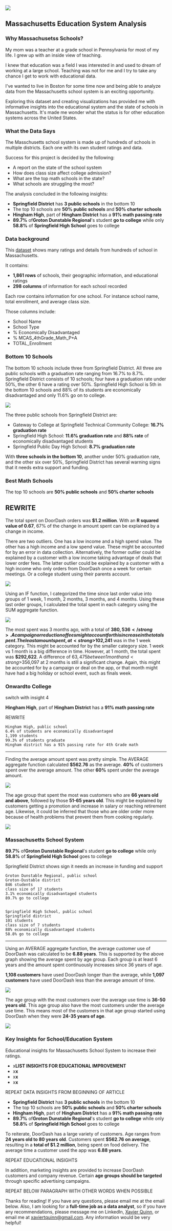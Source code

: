 <img src="images/Massachusetts_CaseStudy.png?raw=true"/>

## Massachusetts Education System Analysis

### Why Massachusetss Schools?

My mom was a teacher at a grade school in Pennsylvania for most of my life. I grew up with an inside view of teaching.

I knew that education was a field I was interested in and used to dream of working at a large school. Teaching was not for me and I try to take any chance I get to work with educational data.

I've wanted to live in Boston for some time now and being able to analyze data from the Massachusetts school system is an exciting opportunity.

Exploring this dataset and creating visualizations has provided me with informative insights into the educational system and the state of schools in Massachusetts. It's made me wonder what the status is for other education systems across the United States.

### What the Data Says

The Masschusetts school system is made up of hundreds of schools in multiple districts. Each one with its own student ratings and data. 

Success for this project is decided by the following:
<ul>
  <li>A report on the state of the school system</li>
  <li>How does class size affect college admission?</li>
  <li>What are the top math schools in the state?</li>
  <li>What schools are struggling the most?</li>
</ul>

The analysis concluded in the following insights:

<ul>
  <li><strong>Springfield District</strong> has <strong>3 public schools</strong> in the bottom 10</li>
  <li>The top 10 schools are <strong>50% public schools</strong> and <strong>50% charter schools</strong></li>
  <li><strong>Hingham High</strong>, part of <strong>Hingham District</strong> has a <strong>91% math passing rate</strong></li>
  <li><strong>89.7%</strong> of<strong>Groton Dunstable Regional</strong>'s student <strong>go to college</strong> while only <strong>58.8%</strong> of <strong>Springfield High School</strong> goes to college</li>
</ul>

### Data background 

This [dataset](https://www.kaggle.com/datasets/ndalziel/massachusetts-public-schools-data) shows many ratings and details from hundreds of school in Massachusetts.

It contains:

<ul>
  <li><strong>1,861 rows</strong> of schools, their geographic information, and educational ratings</li>
  <li><strong>298 columns</strong> of information for each school recorded</li>
</ul>

Each row contains information for one school. For instance school name, total enrollment, and average class size.

Those columns include:

<ul>
  <li>School Name</li>
  <li>School Type</li>
  <li>% Economically Disadvantaged</li>
  <li>% MCAS_4thGrade_Math_P+A</li>
  <li>TOTAL_Enrollment</li>
</ul>

### Bottom 10 Schools

The bottom 10 schools include three from Springfield District. All three are public schools with a graduation rate ranging from 16.7% to 8.7%. Springfield District consists of 10 schools; four have a graduation rate under 50%, the other 6 have a rating over 50%. Springfield High School is 5th in the bottom 10 schools and 88% of its students are economically disadvantaged and only 11.6% go on to college.

<img src="images/MA_Bottom10.png?raw=true"/>

The three public schools fron Springfield District are:
<ul>
  <li>Gateway to College at Springfield Technical Community College: <strong>16.7% graduation rate</strong></li>
  <li>Springfield High School: <strong>11.6% graduation rate</strong> and <strong>88% rate</strong> of economically disadvantaged students</li>
  <li>Springfield Public Day High School: <strong>8.7% graduation rate</strong></li>
</ul>

With <strong>three schools in the bottom 10</strong>, another under 50% graduation rate, and the other six over 50%, Springfield District has several warning signs that it needs extra support and funding.

### Best Math Schools

The top 10 schools are <strong>50% public schools</strong> and <strong>50% charter schools</strong>

REWRITE
---


The total spent on DoorDash orders was <strong>$1.2 million</strong>. With an <strong>R squared value of 0.67</strong>, 67% of the change in amount spent can be explained by a change in income.

There are two outliers. One has a low income and a high spend value. The other has a high income and a low spend value. These might be accounted for by an error in data collection. Alternatively, the former outlier could be explained by a customer with a low income taking advantage of deals that lower order fees. The latter outlier could be explained by a customer with a high income who only orders from DoorDash once a week for certain meetings. Or a college student using their parents account.

<img src="images/DoorDash_Scatter.png?raw=true"/>

Using an IF function, I categorized the time since last order value into groups of 1 week, 1 month, 2 months, 3 months, and 4 months. Using these last order groups, I calculated the total spent in each category using the SUM aggregate function. 

<img src="images/DoorDash_TotalSpent_LastOrder.png?raw=true"/>

The most spent was 3 months ago, with a total of <strong>$380,536</strong>. A campaign or reduction of fees might account for this increase in the total spent. The least amount spent, at <strong>$102,241</strong> was in the 1 week category. This might be accounted for by the smaller category size. 1 week vs 1 month is a big difference in time. However, at 1 month, the total spent was <strong>$292,622</strong>. A difference of $63,475 between 1 month and <strong>$356,097</strong> at 2 months is still a significant change. Again, this might be accounted for by a campaign or deal on the app, or that month might have had a big holiday or school event, such as finals week.

### Onwardto College

switch with insight 4

<strong>Hingham High</strong>, part of <strong>Hingham District</strong> has a <strong>91% math passing rate</strong>

REWRITE

    Hingham High, public school
    6.4% of students are economically disadvantaged
    1,199 students
    99.3% of students graduate
    Hingham district has a 91% passing rate for 4th Grade math
    
---


Finding the average amount spent was pretty simple. The AVERAGE aggregate function calculated <strong>$562.76</strong> as the average. <strong>40%</strong> of customers spent over the average amount. The other <strong>60%</strong> spent under the average amount. 

<img src="images/DoorDash_OverUnder_AverageSpent.png?raw=true"/>

The age group that spent the most was customers who are <strong>66 years old and above</strong>, followed by those <strong>51-65 years old</strong>. This might be explained by customers getting a promotion and increase in salary or reaching retirement age. Likewise, it could be inferred that those who are older order more because of health problems that prevent them from cooking regularly.

<img src="images/DoorDash_AgeAverageSpent.png?raw=true"/>

### Massachusetts School System

<strong>89.7%</strong> of<strong>Groton Dunstable Regional</strong>'s student <strong>go to college</strong> while only <strong>58.8%</strong> of <strong>Springfield High School</strong> goes to college

Springfield District shows sign it needs an increase in funding and support

    Groton Dunstable Regional, public school
    Groton-Dustable district
    846 students
    class size of 17 students
    3.1% economically disadvantaged students
    89.7% go to college
    

    Springfield High School, public school
    Springfield district
    101 students
    class size of 7 students
    88% economically disadvantaged students
    58.8% go to college

    
---


Using an AVERAGE aggregate function, the average customer use of DoorDash was calculated to be <strong>6.88 years</strong>. This is supported by the above graph showing the average spent by age group. Each group is at least 6 years and the amount spent continuously increases since 36 years of age. 

<strong>1,108 customers</strong> have used DoorDash longer than the average, while <strong>1,097 customers</strong> have used DoorDash less than the average amount of time. 

<img src="images/DoorDash_OverUnder_AverageUse.png?raw=true"/>

The age group with the most customers over the average use time is <strong>36-50 years old</strong>. This age group also have the most customers under the average use time. This means most of the customers in that age group started using DoorDash when they were <strong>24-35 years of age</strong>.

<img src="images/DoorDash_OverUnder_AverageUse_AgeGroup.png?raw=true"/>

### Key Insights for School/Education System

Educational insights for Massachusetts School System to increase their ratings.

<ul>
  <li>
    x<strong>LIST INSIGHTS FOR EDUCATIONAL IMPROVEMENT</strong>
  </li>
  <li>
    x<strong>x</strong>
  </li>
  <li>
    x<strong>x</strong>
  </li>
  <li>
    x<strong>x</strong>
  </li>
</ul>

REPEAT DATA INSIGHTS FROM BEGINNING OF ARTICLE
<ul>
  <li><strong>Springfield District</strong> has <strong>3 public schools</strong> in the bottom 10</li>
  <li>The top 10 schools are <strong>50% public schools</strong> and <strong>50% charter schools</strong></li>
  <li><strong>Hingham High</strong>, part of <strong>Hingham District</strong> has a <strong>91% math passing rate</strong></li>
  <li><strong>89.7%</strong> of<strong>Groton Dunstable Regional</strong>'s student <strong>go to college</strong> while only <strong>58.8%</strong> of <strong>Springfield High School</strong> goes to college</li>
</ul>

To reiterate, DoorDash has a large variety of customers. Age ranges from <strong>24 years old to 80 years old</strong>. Customers spent <strong>$562.76 on average</strong>, resulting in a <strong>total of $1.2 million</strong>, being spent on food delivery. The average time a customer used the app was <strong>6.88 years</strong>.

REPEAT EDUCATIONAL INSIGHTS

In addition, marketing insights are provided to increase DoorDash customers and company revenue. Certain <strong>age groups should be targeted</strong> through specific advertising campaigns.

REPEAT BELOW PARAGRAPH WITH OTHER WORDS WHEN POSSIBLE

Thanks for reading! If you have any questions, please email me at the email below. Also, I am looking for a <strong>full-time job as a data analyst</strong>, so if you have any recommendations, please message me on LinkedIn, <a href="https://www.linkedin.com/in/xaviertquinn/">Xavier Quinn</a>, or email me at xaviertquinn@gmail.com. Any information would be very helpful!
